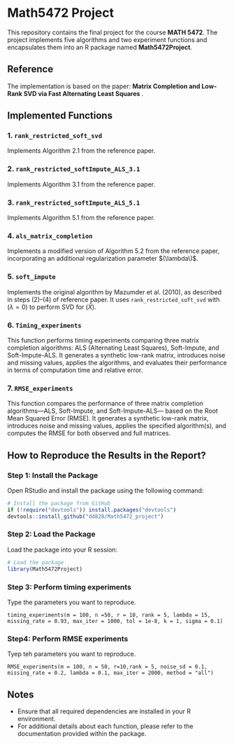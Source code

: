 
# Math5472 Project

This repository contains the final project for the course **MATH 5472**. The project implements five algorithms and two experiment functions and encapsulates them into an R package named **Math5472Project**.

## Reference

The implementation is based on the paper:
**Matrix Completion and Low-Rank SVD via Fast Alternating Least Squares** .

## Implemented Functions

### 1. `rank_restricted_soft_svd`
Implements Algorithm 2.1 from the reference paper.

### 2. `rank_restricted_softImpute_ALS_3.1`
Implements Algorithm 3.1 from the reference paper.

### 3. `rank_restricted_softImpute_ALS_5.1`
Implements Algorithm 5.1 from the reference paper.

### 4. `als_matrix_completion`
Implements a modified version of Algorithm 5.2 from the reference paper, incorporating an additional regularization parameter $(\lambda\)$.

### 5. `soft_impute`
Implements the original algorithm by Mazumder et al. (2010), as described in steps (2)–(4) of reference paper. It uses `rank_restricted_soft_svd` with $(\lambda = 0)$ to perform SVD for $(\hat{X})$.

### 6. `Timing_experiments`
This function performs timing experiments comparing three matrix completion algorithms: ALS (Alternating Least Squares),
Soft-Impute, and Soft-Impute-ALS. It generates a synthetic low-rank matrix, introduces noise and missing values,
applies the algorithms, and evaluates their performance in terms of computation time and relative error.

### 7. `RMSE_experiments`
This function compares the performance of three matrix completion algorithms—ALS, Soft-Impute, and Soft-Impute-ALS—
 based on the Root Mean Squared Error (RMSE). It generates a synthetic low-rank matrix, introduces noise and missing
 values, applies the specified algorithm(s), and computes the RMSE for both observed and full matrices.
 
## How to Reproduce the Results in the Report?

### Step 1: Install the Package

Open RStudio and install the package using the following command:
```R
# Install the package from GitHub
if (!require("devtools")) install.packages("devtools")
devtools::install_github("dd828/Math5472_project")
```

### Step 2: Load the Package

Load the package into your R session:
```R
# Load the package
library(Math5472Project)
```

### Step 3: Perform timing experiments
Type the parameters you want to reproduce.
```{r}
timing_experiments(m = 100, n =50, r = 10, rank = 5, lambda = 15, missing_rate = 0.93, max_iter = 1000, tol = 1e-8, k = 1, sigma = 0.1)
```

### Step4: Perform RMSE experiments
Tyep teh parameters you want to reproduce.
```{r}
RMSE_experiments(m = 100, n = 50, r=10,rank = 5, noise_sd = 0.1, missing_rate = 0.2, lambda = 0.1, max_iter = 2000, method = "all")

```
## Notes

- Ensure that all required dependencies are installed in your R environment.
- For additional details about each function, please refer to the documentation provided within the package.








